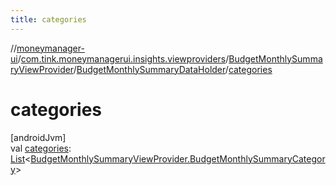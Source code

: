 ```yaml
---
title: categories
---
```

//[moneymanager-ui](../../../../index.html)/[com.tink.moneymanagerui.insights.viewproviders](../../index.html)/[BudgetMonthlySummaryViewProvider](../index.html)/[BudgetMonthlySummaryDataHolder](index.html)/[categories](categories.html)



# categories



[androidJvm]\
val [categories](categories.html): [List](https://kotlinlang.org/api/latest/jvm/stdlib/kotlin.collections/-list/index.html)&lt;[BudgetMonthlySummaryViewProvider.BudgetMonthlySummaryCategory](../-budget-monthly-summary-category/index.html)&gt;





